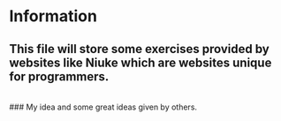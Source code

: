 # Information
## This file will store some exercises provided by websites like **Niuke** which are websites unique for programmers.
<br/>
### My idea and some great ideas given by others.
